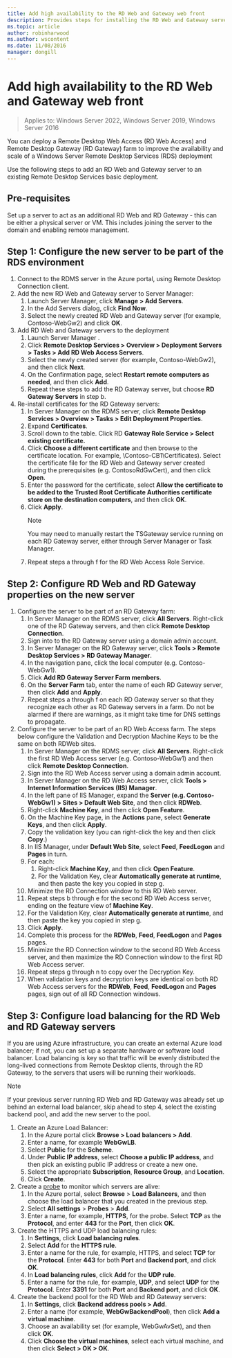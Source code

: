 ```yaml
---
title: Add high availability to the RD Web and Gateway web front
description: Provides steps for installing the RD Web and Gateway servers in an RDS deployment.
ms.topic: article
author: robinharwood
ms.author: wscontent
ms.date: 11/08/2016
manager: dongill
---
```

# Add high availability to the RD Web and Gateway web front

>Applies to: Windows Server 2022, Windows Server 2019, Windows Server 2016


You can deploy a Remote Desktop Web Access (RD Web Access) and Remote Desktop Gateway (RD Gateway) farm to improve the availability and scale of a Windows Server Remote Desktop Services (RDS) deployment

Use the following steps to add an RD Web and Gateway server to an existing Remote Desktop Services basic deployment.

## Pre-requisites

Set up a server to act as an additional RD Web and RD Gateway - this can be either a physical server or VM. This includes joining the server to the domain and enabling remote management.

## Step 1: Configure the new server to be part of the RDS environment

1. Connect to the RDMS server in the Azure portal, using Remote Desktop Connection client.
2. Add the new RD Web and Gateway server to Server Manager:
    1. Launch Server Manager, click **Manage > Add Servers**.
    2. In the Add Servers dialog, click **Find Now**.
    3. Select the newly created RD Web and Gateway server (for example, Contoso-WebGw2) and click **OK**.
3. Add RD Web and Gateway servers to the deployment
    1. Launch Server Manager .
    2. Click **Remote Desktop Services > Overview > Deployment Servers > Tasks > Add RD Web Access Servers**.
    3. Select the newly created server (for example, Contoso-WebGw2), and then click **Next**.
    4. On the Confirmation page, select **Restart remote computers as needed**, and then click **Add**.
    5. Repeat these steps to add the RD Gateway server, but choose **RD Gateway Servers** in step b.
4. Re-install certificates for the RD Gateway servers:
   1. In Server Manager on the RDMS server, click **Remote Desktop Services > Overview > Tasks > Edit Deployment Properties**.
   2. Expand **Certificates**.
   3. Scroll down to the table. Click RD **Gateway Role Service > Select existing certificate.**
   4. Click **Choose a different certificate** and then browse to the certificate location. For example, \Contoso-CB1\Certificates). Select the certificate file for the RD Web and Gateway server created during the prerequisites (e.g. ContosoRdGwCert), and then click **Open**.
   5. Enter the password for the certificate, select **Allow the certificate to be added to the Trusted Root Certificate Authorities certificate store on the destination computers**, and then click **OK**.
   6. Click **Apply**.
      > [!NOTE]
      > You may need to manually restart the TSGateway service running on each RD Gateway server, either through Server Manager or Task Manager.
   7. Repeat steps a through f for the RD Web Access Role Service.

## Step 2: Configure RD Web and RD Gateway properties on the new server
1. Configure the server to be part of an RD Gateway farm:
    1.  In Server Manager on the RDMS server, click **All Servers**. Right-click one of the RD Gateway servers, and then click **Remote Desktop Connection**.
    2.  Sign into to the RD Gateway server using a domain admin account.
    3.  In Server Manager on the RD Gateway server, click **Tools > Remote Desktop Services > RD Gateway Manager**.
    4.  In the navigation pane, click the local computer (e.g. Contoso-WebGw1).
    5.  Click **Add RD Gateway Server Farm members**.
    6.  On the **Server Farm** tab, enter the name of each RD Gateway server, then click **Add** and **Apply**.
    7.  Repeat steps a through f on each RD Gateway server so that they recognize each other as RD Gateway servers in a farm. Do not be alarmed if there are warnings, as it might take time for DNS settings to propagate.
2. Configure the server to be part of an RD Web Access farm. The steps below configure the Validation and Decryption Machine Keys to be the same on both RDWeb sites.
    1.  In Server Manager on the RDMS server, click **All Servers**. Right-click the first RD Web Access server (e.g. Contoso-WebGw1) and then click **Remote Desktop Connection**.
    2.  Sign into the RD Web Access server using a domain admin account.
    3.  In Server Manager on the RD Web Access server, click **Tools > Internet Information Services (IIS) Manager**.
    4.  In the left pane of IIS Manager, expand the **Server (e.g. Contoso-WebGw1) > Sites > Default Web Site**, and then click **RDWeb**.
    5.  Right-click **Machine Key**, and then click **Open Feature**.
    6.  On the Machine Key page, in the **Actions** pane, select **Generate Keys**, and then click **Apply**.
    7.  Copy the validation key (you can right-click the key and then click **Copy**.)
    8.  In IIS Manager, under **Default Web Site**, select **Feed**, **FeedLogon** and **Pages** in turn.
    9. For each:
        1.  Right-click **Machine Key**, and then click **Open Feature**.
        2.  For the Validation Key, clear **Automatically generate at runtime**, and then paste the key you copied in step g.
    10.  Minimize the RD Connection window to this RD Web server.
    11.  Repeat steps b through e for the second RD Web Access server, ending on the feature view of **Machine Key**.
    12. For the Validation Key, clear **Automatically generate at runtime**, and then paste the key you copied in step g.
    13. Click **Apply**.
    14. Complete this process for the **RDWeb**, **Feed**, **FeedLogon** and **Pages** pages.
    15. Minimize the RD Connection window to the second RD Web Access server, and then maximize the RD Connection window to the first RD Web Access server.
    16. Repeat steps g through n to copy over the Decryption Key.
    17. When validation keys and decryption keys are identical on both RD Web Access servers for the **RDWeb**, **Feed**, **FeedLogon** and **Pages** pages, sign out of all RD Connection windows.

## Step 3: Configure load balancing for the RD Web and RD Gateway servers

If you are using Azure infrastructure, you can create an external Azure load balancer; if not, you can set up a separate hardware or software load balancer. Load balancing is key so that traffic will be evenly distributed the long-lived connections from Remote Desktop clients, through the RD Gateway, to the servers that users will be running their workloads.

> [!NOTE]
> If your previous server running RD Web and RD Gateway was already set up behind an external load balancer, skip ahead to step 4, select the existing backend pool, and add the new server to the pool.

1.  Create an Azure Load Balancer:
    1.  In the Azure portal click **Browse > Load balancers > Add**.
    2.  Enter a name, for example **WebGwLB**.
    3.  Select **Public** for the **Scheme**.
    4.  Under **Public IP address**, select **Choose a public IP address**, and then pick an existing public IP address or create a new one.
    5.  Select the appropriate **Subscription**, **Resource Group**, and **Location**.
    6.  Click **Create**.
2. Create a [probe](/azure/load-balancer/load-balancer-custom-probe-overview) to monitor which servers are alive:
    1.  In the Azure portal, select **Browse** > **Load Balancers**, and then choose the load balancer that you created in the previous step.
    2.  Select **All settings** > **Probes** > **Add**.
    3.  Enter a name, for example, **HTTPS**, for the probe. Select **TCP** as the **Protocol**, and enter **443** for the **Port**, then click **OK**.
3.  Create the HTTPS and UDP load balancing rules:
    1.  In **Settings**, click **Load balancing rules**.
    2.  Select **Add** for the **HTTPS rule**.
    3.  Enter a name for the rule, for example, HTTPS, and select **TCP** for the **Protocol**. Enter **443** for both **Port** and **Backend port**, and click **OK**.
    4.  In **Load balancing rules**, click **Add** for the **UDP rule**.
    5.  Enter a name for the rule, for example, **UDP**, and select **UDP** for the **Protocol**. Enter **3391** for both **Port** and **Backend port**, and click **OK**.
4. Create the backend pool for the RD Web and RD Gateway servers:
      1. In **Settings**, click **Backend address pools > Add**.
      2. Enter a name (for example, **WebGwBackendPool**), then click **Add a virtual machine**.
      3. Choose an availability set (for example, WebGwAvSet), and then click **OK**.
      4. Click **Choose the virtual machines**, select each virtual machine, and then click **Select > OK > OK**.
